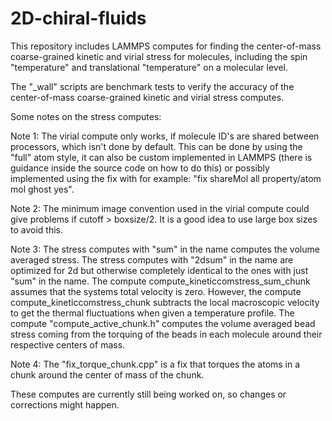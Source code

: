 # 2D-chiral-fluids

This repository includes LAMMPS computes for finding the center-of-mass coarse-grained kinetic and virial stress for molecules, including the spin "temperature" and translational "temperature" on a molecular level.

The "_wall" scripts are benchmark tests to verify the accuracy of the center-of-mass coarse-grained kinetic and virial stress computes.

Some notes on the stress computes:

Note 1: The virial compute only works, if molecule ID's are shared between processors, which isn't done by default. This can be done by using the "full" atom style, it can also be custom implemented in LAMMPS (there is guidance inside the source code on how to do this) or possibly implemented using the fix with for example: "fix shareMol all property/atom mol ghost yes".

Note 2: The minimum image convention used in the virial compute could give problems if cutoff > boxsize/2. It is a good idea to use large box sizes to avoid this.

Note 3: The stress computes with "sum" in the name computes the volume averaged stress. The stress computes with "2dsum" in the name are optimized for 2d but otherwise completely identical to the ones with just "sum" in the name. The compute compute_kineticcomstress_sum_chunk assumes that the systems total velocity is zero. However, the compute compute_kineticcomstress_chunk subtracts the local macroscopic velocity to get the thermal fluctuations when given a temperature profile. The compute "compute_active_chunk.h" computes the volume averaged bead stress coming from the torquing of the beads in each molecule around their respective centers of mass.

Note 4: The "fix_torque_chunk.cpp" is a fix that torques the atoms in a chunk around the center of mass of the chunk.

These computes are currently still being worked on, so changes or corrections might happen.
